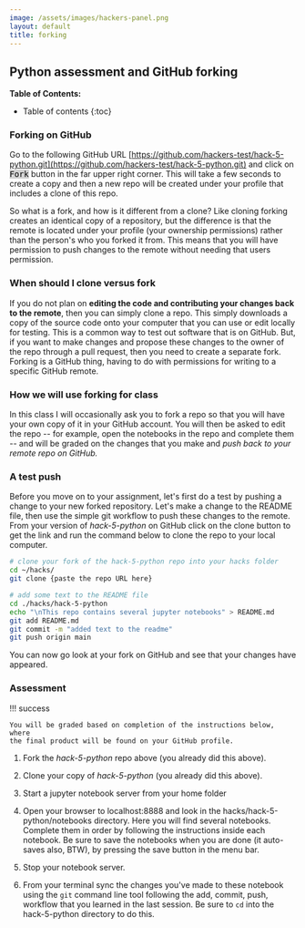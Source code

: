 ```yaml
---
image: /assets/images/hackers-panel.png
layout: default
title: forking
---
```



## Python assessment and GitHub forking

**Table of Contents:**
* Table of contents
{:toc}


### Forking on GitHub
Go to the following GitHub URL [https://github.com/hackers-test/hack-5-python.git](https://github.com/hackers-test/hack-5-python.git)
and click on <kbd style="background-color: lightgrey; color:black">Fork</kbd> 
button in the far upper right corner. 
This will take a few seconds to create a copy and then a new repo will 
be created under your profile that includes a clone of this repo.

So what is a fork, and how is it different from a clone? Like cloning
forking creates an identical copy of a repository, but the difference is 
that the remote is located under your profile (your ownership permissions)
rather than the person's who you forked it from. This means that you will
have permission to push changes to the remote without needing that users
permission. 

### When should I clone versus fork
If you do not plan on **editing the code and contributing your changes 
back to the remote**, then you can simply clone a repo. This simply 
downloads a copy of the source code onto your computer that you can use 
or edit locally for testing. This is a common way to test out software
that is on GitHub. But, if you want to make changes and propose these changes
to the owner of the repo through a pull request, then you need to create
a separate fork. Forking is a GitHub thing, having to do with permissions 
for writing to a specific GitHub remote. 


### How we will use forking for class
In this class I will occasionally ask you to fork a repo so that you 
will have your own copy of it in your GitHub account. You will then be asked
to edit the repo -- for example, open the notebooks in the repo and complete them
-- and will be graded on the changes that you make and *push back to your
remote repo on GitHub.* 


### A test push
Before you move on to your assignment, let's first do a test by pushing
a change to your new forked repository. Let's make a change to the README file, then 
use the simple git workflow to push these changes to the remote.
From your version of *hack-5-python* on GitHub click on the clone button
to get the link and run the command below to clone the repo to your local
computer.
```bash
# clone your fork of the hack-5-python repo into your hacks folder
cd ~/hacks/
git clone {paste the repo URL here}
```

```bash
# add some text to the README file
cd ./hacks/hack-5-python
echo "\nThis repo contains several jupyter notebooks" > README.md
git add README.md
git commit -m "added text to the readme"
git push origin main
```

You can now go look at your fork on GitHub and see that your changes have 
appeared.


### Assessment

!!! success

	You will be graded based on completion of the instructions below, where
	the final product will be found on your GitHub profile.

1. Fork the *hack-5-python* repo above (you already did this above).

2. Clone your copy of *hack-5-python* (you already did this above).

3. Start a jupyter notebook server from your home folder

4. Open your browser to localhost:8888 and look in the hacks/hack-5-python/notebooks
directory. Here you will find several notebooks. Complete them in order by 
following the instructions inside each notebook. Be sure to save the notebooks
when you are done (it auto-saves also, BTW), by pressing the save button in the menu bar.

5. Stop your notebook server. 

6. From your terminal sync the changes you've made to these notebook using the `git` 
command line tool following the add, commit, push, workflow that you learned in the
last session. Be sure to `cd` into the hack-5-python directory to do this.
